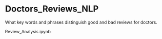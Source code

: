 # Doctors_Reviews_NLP
What key words and phrases distinguish good and bad reviews for doctors.  

Review_Analysis.ipynb
